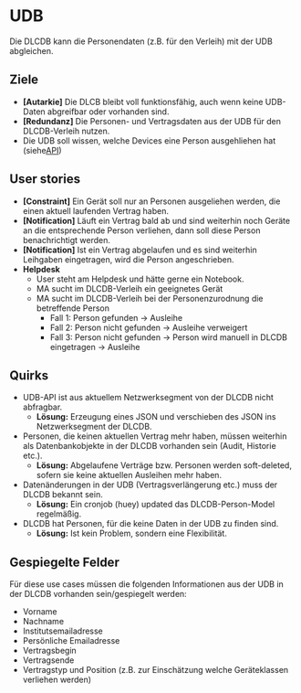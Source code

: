 # UDB

Die DLCDB kann die Personendaten (z.B. für den Verleih) mit der UDB abgleichen.

## Ziele

- **[Autarkie]** Die DLCB bleibt voll funktionsfähig, auch wenn keine UDB-Daten abgreifbar oder vorhanden sind.
- **[Redundanz]** Die Personen- und Vertragsdaten aus der UDB für den DLCDB-Verleih nutzen.
- Die UDB soll wissen, welche Devices eine Person ausgehliehen hat (siehe[API](betrieb/api.md#api))

## User stories

- **[Constraint]** Ein Gerät soll nur an Personen ausgeliehen werden, die einen aktuell laufenden Vertrag haben.
- **[Notification]** Läuft ein Vertrag bald ab und sind weiterhin noch Geräte an die entsprechende Person verliehen, dann soll diese Person benachrichtigt werden.
- **[Notification]** Ist ein Vertrag abgelaufen und es sind weiterhin Leihgaben eingetragen, wird die Person angeschrieben.
- **Helpdesk**
  - User steht am Helpdesk und hätte gerne ein Notebook.
  - MA sucht im DLCDB-Verleih ein geeignetes Gerät
  - MA sucht im DLCDB-Verleih bei der Personenzurodnung die betreffende Person
    - Fall 1: Person gefunden -> Ausleihe
    - Fall 2: Person nicht gefunden -> Ausleihe verweigert
    - Fall 3: Person nicht gefunden -> Person wird manuell in DLCDB eingetragen -> Ausleihe

## Quirks

- UDB-API ist aus aktuellem Netzwerksegment von der DLCDB nicht abfragbar.
  - **Lösung:** Erzeugung eines JSON und verschieben des JSON ins Netzwerksegment der DLCDB.
- Personen, die keinen aktuellen Vertrag mehr haben, müssen weiterhin als Datenbankobjekte in der DLCDB vorhanden sein (Audit, Historie etc.).
  - **Lösung:** Abgelaufene Verträge bzw. Personen werden soft-deleted, sofern sie keine aktuellen Ausleihen mehr haben.
- Datenänderungen in der UDB (Vertragsverlängerung etc.) muss der DLCDB bekannt sein.
  - **Lösung:** Ein cronjob (huey) updated das DLCDB-Person-Model regelmäßig.
- DLCDB hat Personen, für die keine Daten in der UDB zu finden sind.
  - **Lösung:** Ist kein Problem, sondern eine Flexibilität.

## Gespiegelte Felder

Für diese use cases müssen die folgenden Informationen aus der UDB in der DLCDB vorhanden sein/gespiegelt werden:

- Vorname
- Nachname
- Institutsemailadresse
- Persönliche Emailadresse
- Vertragsbegin
- Vertragsende
- Vertragstyp und Position (z.B. zur Einschätzung welche Geräteklassen verliehen werden)
